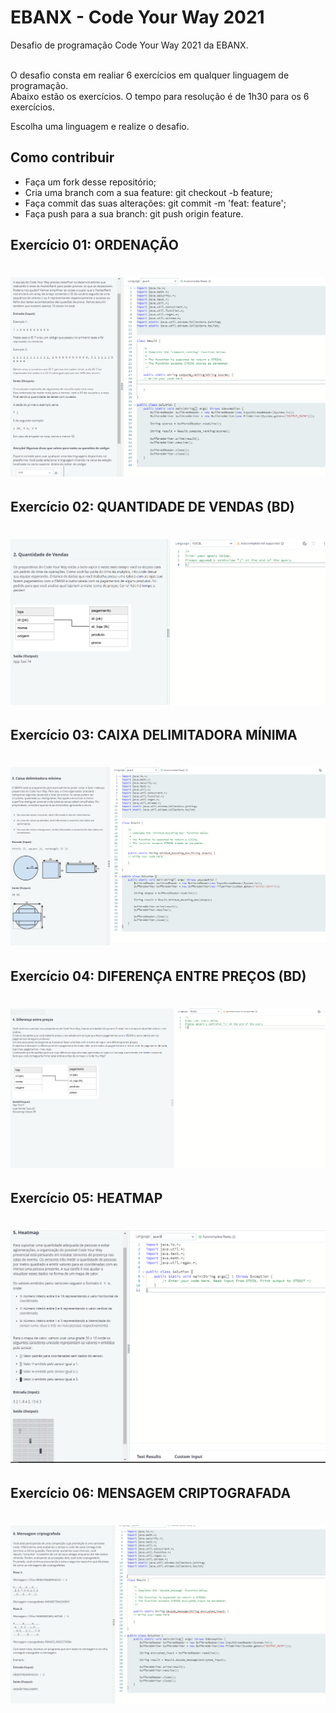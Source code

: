 # EBANX - Code Your Way 2021

Desafio de programação Code Your Way 2021 da EBANX. <BR><BR>

O desafio consta em realiar 6 exercícios em qualquer linguagem de programação. <br>
Abaixo estão os exercícios. O tempo para resolução é de 1h30 para os 6 exercícios.<BR>

Escolha uma linguagem e realize o desafio.

## Como contribuir

- Faça um fork desse repositório;
- Cria uma branch com a sua feature: git checkout -b feature;
- Faça commit das suas alterações: git commit -m 'feat: feature';
- Faça push para a sua branch: git push origin feature.

## Exercício 01: ORDENAÇÃO

<h1 align="center">
    <img alt="Ex1" title="#ex1" src="https://github.com/carlosjunior1983/CodeYourWay-EBANX/blob/master/img/1.PNG"  /><br>
</h1>

## Exercício 02: QUANTIDADE DE VENDAS (BD)

<h1 align="center">
    <img alt="Ex2" title="#ex1" src="https://github.com/carlosjunior1983/CodeYourWay-EBANX/blob/master/img/2.PNG"  /><br>
</h1>

## Exercício 03: CAIXA DELIMITADORA MÍNIMA

<h1 align="center">
    <img alt="Ex3" title="#ex1" src="https://github.com/carlosjunior1983/CodeYourWay-EBANX/blob/master/img/3.PNG"  /><br>
</h1>

## Exercício 04: DIFERENÇA ENTRE PREÇOS (BD)

<h1 align="center">
    <img alt="Ex4" title="#ex1" src="https://github.com/carlosjunior1983/CodeYourWay-EBANX/blob/master/img/4.PNG"  /><br>
</h1>

## Exercício 05: HEATMAP

<h1 align="center">
    <img alt="Ex5" title="#ex1" src="https://github.com/carlosjunior1983/CodeYourWay-EBANX/blob/master/img/5.PNG"  /><br>
</h1>

## Exercício 06: MENSAGEM CRIPTOGRAFADA

<h1 align="center">
    <img alt="Ex6" title="#ex1" src="https://github.com/carlosjunior1983/CodeYourWay-EBANX/blob/master/img/6.PNG"  /><br>
</h1>
